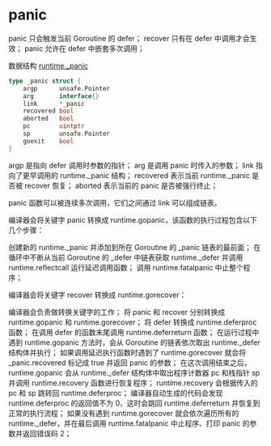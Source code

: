 # panic

panic 只会触发当前 Goroutine 的 defer；
recover 只有在 defer 中调用才会生效；
panic 允许在 defer 中嵌套多次调用；

数据结构 [runtime._panic](https://github.com/golang/go/blob/41d8e61a6b9d8f9db912626eb2bbc535e929fefc/src/runtime/runtime2.go#L942)

```go
type _panic struct {
	argp      unsafe.Pointer
	arg       interface{}
	link      *_panic
	recovered bool
	aborted   bool
	pc        uintptr
	sp        unsafe.Pointer
	goexit    bool
}
```

argp 是指向 defer 调用时参数的指针；
arg 是调用 panic 时传入的参数；
link 指向了更早调用的 runtime._panic 结构；
recovered 表示当前 runtime._panic 是否被 recover 恢复；
aborted 表示当前的 panic 是否被强行终止；

panic 函数可以被连续多次调用，它们之间通过 link 可以组成链表。

编译器会将关键字 panic 转换成 runtime.gopanic，该函数的执行过程包含以下几个步骤：

创建新的 runtime._panic 并添加到所在 Goroutine 的 _panic 链表的最前面；
在循环中不断从当前 Goroutine 的 _defer 中链表获取 runtime._defer 并调用 runtime.reflectcall 运行延迟调用函数；
调用 runtime.fatalpanic 中止整个程序；

编译器会将关键字 recover 转换成 runtime.gorecover：


编译器会负责做转换关键字的工作；
将 panic 和 recover 分别转换成 runtime.gopanic 和 runtime.gorecover；
将 defer 转换成 runtime.deferproc 函数；
在调用 defer 的函数末尾调用 runtime.deferreturn 函数；
在运行过程中遇到 runtime.gopanic 方法时，会从 Goroutine 的链表依次取出 runtime._defer 结构体并执行；
如果调用延迟执行函数时遇到了 runtime.gorecover 就会将 _panic.recovered 标记成 true 并返回 panic 的参数；
在这次调用结束之后，runtime.gopanic 会从 runtime._defer 结构体中取出程序计数器 pc 和栈指针 sp 并调用 runtime.recovery 函数进行恢复程序；
runtime.recovery 会根据传入的 pc 和 sp 跳转回 runtime.deferproc；
编译器自动生成的代码会发现 runtime.deferproc 的返回值不为 0，这时会跳回 runtime.deferreturn 并恢复到正常的执行流程；
如果没有遇到 runtime.gorecover 就会依次遍历所有的 runtime._defer，并在最后调用 runtime.fatalpanic 中止程序、打印 panic 的参数并返回错误码 2；